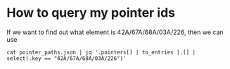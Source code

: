 # How to query my pointer ids

If we want to find out what element is 42A/67A/68A/03A/226, then we can use

```
cat pointer_paths.json | jq '.pointers[] | to_entries |.[] | select(.key == "42A/67A/68A/03A/226")'
```
